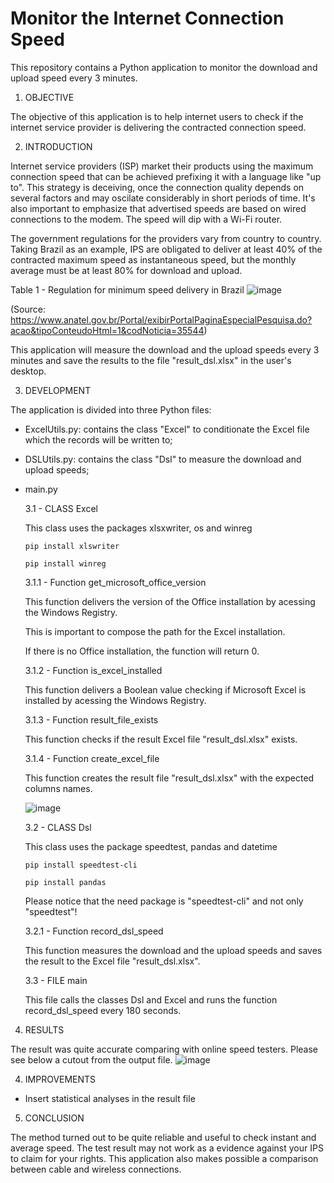 # Monitor the Internet Connection Speed

This repository contains a Python application to monitor the download and upload speed every 3 minutes.

1) OBJECTIVE

The objective of this application is to help internet users to check if the internet service provider is delivering the contracted connection speed.

2) INTRODUCTION

Internet service providers (ISP) market their products using the maximum connection speed that can be achieved prefixing it with a language like "up to". This strategy is deceiving, once the connection quality depends on several factors and may oscilate considerably in short periods of time. It's also important to emphasize that advertised speeds are based on wired connections to the modem. The speed will dip with a Wi-Fi router.

The government regulations for the providers vary from country to country. Taking Brazil as an example, IPS are obligated to deliver at least 40% of the contracted maximum speed as instantaneous speed, but the monthly average must be at least 80% for download and upload.

Table 1 - Regulation for minimum speed delivery in Brazil 
![image](https://user-images.githubusercontent.com/81535464/113519855-2fd0b100-958f-11eb-8b52-bf628e04e87d.png)

(Source: https://www.anatel.gov.br/Portal/exibirPortalPaginaEspecialPesquisa.do?acao&tipoConteudoHtml=1&codNoticia=35544)

This application will measure the download and the upload speeds every 3 minutes and save the results to the file "result_dsl.xlsx" in the user's desktop.

3) DEVELOPMENT

The application is divided into three Python files:

  - ExcelUtils.py: contains the class "Excel" to conditionate the Excel file which the records will be written to;
  - DSLUtils.py: contains the class "Dsl" to measure the download and upload speeds;
  - main.py
  
       3.1 - CLASS Excel
       
       This class uses the packages xlsxwriter, os and winreg
                                                  
        pip install xlswriter
        
        pip install winreg
             
       3.1.1 - Function get_microsoft_office_version
           
       This function delivers the version of the Office installation by acessing the Windows Registry.
           
       This is important to compose the path for the Excel installation.
           
       If there is no Office installation, the function will return 0.
                  
       3.1.2 - Function is_excel_installed
           
       This function delivers a Boolean value checking if Microsoft Excel is installed by acessing the Windows Registry.
              
       3.1.3 - Function result_file_exists
           
       This function checks if the result Excel file "result_dsl.xlsx" exists.
                  
       3.1.4 - Function create_excel_file
           
       This function creates the result file "result_dsl.xlsx" with the expected columns names.
       
       ![image](https://user-images.githubusercontent.com/81535464/113520376-ed10d800-9592-11eb-93b7-da8cd12e29d6.png)
       
       
       3.2 - CLASS Dsl
       
       This class uses the package speedtest, pandas and datetime
       
        pip install speedtest-cli
              
        pip install pandas
              
       Please notice that the need package is "speedtest-cli" and not only "speedtest"!
       
       3.2.1 - Function record_dsl_speed
           
       This function measures the download and the upload speeds and saves the result to the Excel file "result_dsl.xlsx".
       
       
       3.3 - FILE main
       
       This file calls the classes Dsl and Excel and runs the function record_dsl_speed every 180 seconds.
       
       
 4) RESULTS

The result was quite accurate comparing with online speed testers.
Please see below a cutout from the output file.
![image](https://user-images.githubusercontent.com/81535464/113564714-1b7dca00-960a-11eb-91cf-1ed4a8f5f4b9.png)

 
 4) IMPROVEMENTS

  - Insert statistical analyses in the result file

 5) CONCLUSION

 The method turned out to be quite reliable and useful to check instant and average speed. 
 The test result may not work as a evidence against your IPS to claim for your rights.
 This application also makes possible a comparison between cable and wireless connections.
 
 
